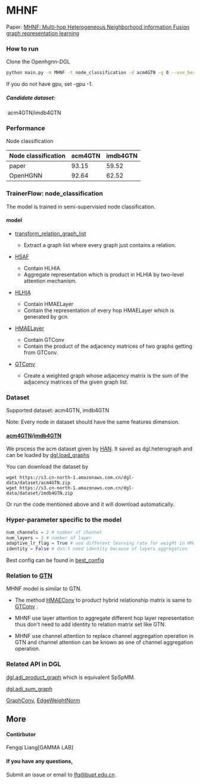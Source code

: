 # MHNF

Paper: [MHNF: Multi-hop Heterogeneous Neighborhood information Fusion graph representation learning](https://arxiv.org/pdf/2106.09289.pdf)

### How to run

Clone the Openhgnn-DGL

```bash
python main.py -m MHNF -t node_classification -d acm4GTN -g 0 --use_best_config
```

If you do not have gpu, set -gpu -1.

##### Candidate dataset: 

​	acm4GTN/imdb4GTN

### Performance

Node classification 

| Node classification | acm4GTN | imdb4GTN |
| ------------------- | ------- | -------- |
| paper               | 93.15   | 59.52    |
| OpenHGNN            | 92.64   | 62.52    |

### TrainerFlow: node_classification

The model is  trained in semi-supervisied node classification.

#### model

- [transform_relation_graph_list](../../utils/utils.py)
  - Extract a  graph list where every graph just contains a relation.
- [HSAF](../../models/MHNF.py)
  - Contain HLHIA
  - Aggregate representation which is product in HLHIA by two-level attention mechanism. 

- [HLHIA](../../models/MHNF.py)
  - Contain HMAELayer
  - Contain the representation of every hop HMAELayer  which is generated by gcn.

- [HMAELayer](../../models/MHNF.py)
  - Contain GTConv
  - Contain the product of the adjacency matrices of two graphs getting from GTConv.
- [GTConv](../../models/MHNF.py)
  - Create a weighted graph whose adjacency matrix is the sum of the adjacency matrices of the given graph list.

### Dataset

Supported dataset: acm4GTN, imdb4GTN

Note: Every node in dataset should have the same features dimension.

#### [acm4GTN](../../dataset/#ACM)/[imdb4GTN](../../dataset/#IMDB)

We process the acm dataset given by [HAN](https://github.com/Jhy1993/HAN). It saved as dgl.heterograph and can be loaded by [dgl.load_graphs](https://docs.dgl.ai/en/latest/generated/dgl.load_graphs.html)

You can download the dataset by

```
wget https://s3.cn-north-1.amazonaws.com.cn/dgl-data/dataset/acm4GTN.zip
wget https://s3.cn-north-1.amazonaws.com.cn/dgl-data/dataset/imdb4GTN.zip
```

Or run the code mentioned above and it will download automatically.

### Hyper-parameter specific to the model

```python
num_channels = 2 # number of channel
num_layers = 3 # number of layer
adaptive_lr_flag = True # use different learning rate for weight in HMAELayer.
identity = False # don't need identity because of layers aggregation
```

Best config can be found in [best_config](../../utils/best_config.py)

### Relation to [GTN](../GTN/README.md)

MHNF model is similar to GTN. 

- The method [HMAEConv](../../models/MHNF.py) to product hybrid relationship matrix is same to [GTConv](../../models/GTN_sparse.py) .
- MHNF use layer attention to  aggregate different hop layer representation thus don't need to add identity to relation matrix set like GTN.

- MHNF use channel attention to replace channel aggregation operation in GTN and channel attention can be known as one of channel aggregation operation.

### Related API in DGL

[dgl.adj_product_graph](https://docs.dgl.ai/en/latest/generated/dgl.adj_product_graph.html#dgl-adj-product-graph) which is equivalent SpSpMM.

[dgl.adj_sum_graph](https://docs.dgl.ai/en/latest/generated/dgl.adj_sum_graph.html#dgl.adj_sum_graph)

[GraphConv](https://docs.dgl.ai/en/latest/api/python/nn.pytorch.html?#graphconv), [EdgeWeightNorm](https://docs.dgl.ai/en/latest/api/python/nn.pytorch.html?#edgeweightnorm)

## More

#### Contirbutor

Fengqi Liang[GAMMA LAB]

#### If you have any questions,

Submit an issue or email to  [lfq@bupt.edu.cn](mailto:lfq@bupt.edu.cn).


